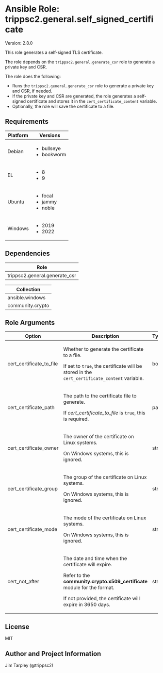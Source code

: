 <!-- BEGIN_ANSIBLE_DOCS -->

# Ansible Role: trippsc2.general.self_signed_certificate
Version: 2.8.0

This role generates a self-signed TLS certificate.

The role depends on the `trippsc2.general.generate_csr` role to generate a private key and CSR.

The role does the following:
  - Runs the `trippsc2.general.generate_csr` role to generate a private key and CSR, if needed.
  - If the private key and CSR are generated, the role generates a self-signed certificate and stores it in the `cert_certificate_content` variable.
  - Optionally, the role will save the certificate to a file.


## Requirements

| Platform | Versions |
| -------- | -------- |
| Debian | <ul><li>bullseye</li><li>bookworm</li></ul> |
| EL | <ul><li>8</li><li>9</li></ul> |
| Ubuntu | <ul><li>focal</li><li>jammy</li><li>noble</li></ul> |
| Windows | <ul><li>2019</li><li>2022</li></ul> |

## Dependencies
| Role |
| ---- |
| trippsc2.general.generate_csr |

| Collection |
| ---------- |
| ansible.windows |
| community.crypto |

## Role Arguments
|Option|Description|Type|Required|Choices|Default|
|---|---|---|---|---|---|
| cert_certificate_to_file | <p>Whether to generate the certificate to a file.</p><p>If set to `true`, the certificate will be stored in the `cert_certificate_content` variable.</p> | bool | no |  | True |
| cert_certificate_path | <p>The path to the certificate file to generate.</p><p>If *cert_certificate_to_file* is `true`, this is required.</p> | path | no |  |  |
| cert_certificate_owner | <p>The owner of the certificate on Linux systems.</p><p>On Windows systems, this is ignored.</p> | str | no |  | root |
| cert_certificate_group | <p>The group of the certificate on Linux systems.</p><p>On Windows systems, this is ignored.</p> | str | no |  | root |
| cert_certificate_mode | <p>The mode of the certificate on Linux systems.</p><p>On Windows systems, this is ignored.</p> | str | no |  | 0644 |
| cert_not_after | <p>The date and time when the certificate will expire.</p><p>Refer to the **community.crypto.x509_certificate** module for the format.</p><p>If not provided, the certificate will expire in 3650 days.</p> | str | no |  |  |


## License
MIT

## Author and Project Information
Jim Tarpley (@trippsc2)
<!-- END_ANSIBLE_DOCS -->
